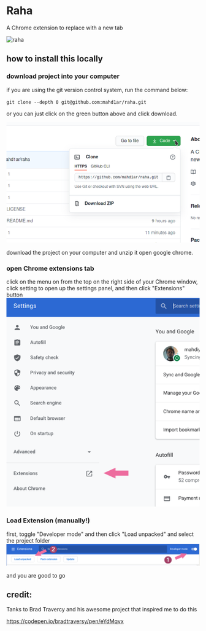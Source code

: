 # Raha
A Chrome extension to replace with a new tab

![raha](screenshots/raha.gif)

## how to install this locally

### download project into your computer

if you are using the git version control system, run the command below:

`git clone --depth 0 git@github.com:mahd1ar/raha.git`

or you can just click on the green button above and click download.

![sceenshot of github page](screenshots/Screenshot_20210130_193208.png)

 download the project on your computer and unzip it
open google chrome.

### open Chrome extensions tab
click on the menu on from the top on the right side of your Chrome window, click setting to open up the settings panel, and then click "Extensions" button
![sceenshot of chrome settings](screenshots/Screenshot_20210131_103858.png)

### Load Extension (manually!)
first, toggle "Developer mode" and then click "Load unpacked" and select the project folder
![screenshot of chrome extention tab](screenshots/Screenshot_20210130_203654.png)

and you are good to go

## credit:

Tanks to Brad Travercy and his awesome project that inspired me to do this

https://codepen.io/bradtraversy/pen/eYdMqvx